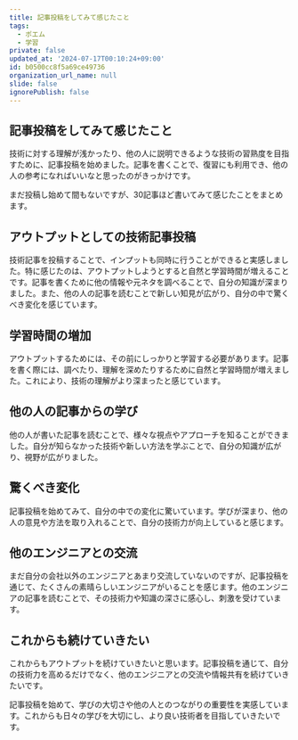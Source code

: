 ```yaml
---
title: 記事投稿をしてみて感じたこと
tags:
  - ポエム
  - 学習
private: false
updated_at: '2024-07-17T00:10:24+09:00'
id: b0500cc8f5a69ce49736
organization_url_name: null
slide: false
ignorePublish: false
---
```

## 記事投稿をしてみて感じたこと
技術に対する理解が浅かったり、他の人に説明できるような技術の習熟度を目指すために、記事投稿を始めました。記事を書くことで、復習にも利用でき、他の人の参考になればいいなと思ったのがきっかけです。

まだ投稿し始めて間もないですが、30記事ほど書いてみて感じたことをまとめます。

## アウトプットとしての技術記事投稿
技術記事を投稿することで、インプットも同時に行うことができると実感しました。特に感じたのは、アウトプットしようとすると自然と学習時間が増えることです。記事を書くために他の情報や元ネタを調べることで、自分の知識が深まりました。また、他の人の記事を読むことで新しい知見が広がり、自分の中で驚くべき変化を感じています。

## 学習時間の増加
アウトプットするためには、その前にしっかりと学習する必要があります。記事を書く際には、調べたり、理解を深めたりするために自然と学習時間が増えました。これにより、技術の理解がより深まったと感じています。

## 他の人の記事からの学び
他の人が書いた記事を読むことで、様々な視点やアプローチを知ることができました。自分が知らなかった技術や新しい方法を学ぶことで、自分の知識が広がり、視野が広がりました。

## 驚くべき変化
記事投稿を始めてみて、自分の中での変化に驚いています。学びが深まり、他の人の意見や方法を取り入れることで、自分の技術力が向上していると感じます。

## 他のエンジニアとの交流
まだ自分の会社以外のエンジニアとあまり交流していないのですが、記事投稿を通じて、たくさんの素晴らしいエンジニアがいることを感じます。他のエンジニアの記事を読むことで、その技術力や知識の深さに感心し、刺激を受けています。

## これからも続けていきたい
これからもアウトプットを続けていきたいと思います。記事投稿を通じて、自分の技術力を高めるだけでなく、他のエンジニアとの交流や情報共有を続けていきたいです。

記事投稿を始めて、学びの大切さや他の人とのつながりの重要性を実感しています。これからも日々の学びを大切にし、より良い技術者を目指していきたいです。

